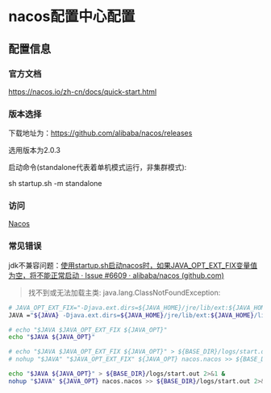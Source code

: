# nacos配置中心配置
## 配置信息
### 官方文档
https://nacos.io/zh-cn/docs/quick-start.html
### 版本选择
下载地址为：https://github.com/alibaba/nacos/releases

选用版本为2.0.3

启动命令(standalone代表着单机模式运行，非集群模式):

sh startup.sh -m standalone

### 访问

[Nacos](http://127.0.0.1:8848/nacos/#/login)


### 常见错误

jdk不兼容问题：[使用startup.sh启动nacos时，如果JAVA_OPT_EXT_FIX变量值为空，将不能正常启动 · Issue #6609 · alibaba/nacos (github.com)](https://github.com/alibaba/nacos/issues/6609)
> 找不到或无法加载主类: java.lang.ClassNotFoundException:



```sh
# JAVA_OPT_EXT_FIX="-Djava.ext.dirs=${JAVA_HOME}/jre/lib/ext:${JAVA_HOME}/lib/ext"
JAVA ="${JAVA} -Djava.ext.dirs=${JAVA_HOME}/jre/lib/ext:${JAVA_HOME}/lib/ext"

# echo "$JAVA $JAVA_OPT_EXT_FIX ${JAVA_OPT}"
echo "$JAVA ${JAVA_OPT}"

# echo "$JAVA $JAVA_OPT_EXT_FIX ${JAVA_OPT}" > ${BASE_DIR}/logs/start.out 2>&1 &
# nohup "$JAVA" "$JAVA_OPT_EXT_FIX" ${JAVA_OPT} nacos.nacos >> ${BASE_DIR}/logs/start.out 2>&1 &

echo "$JAVA ${JAVA_OPT}" > ${BASE_DIR}/logs/start.out 2>&1 &
nohup "$JAVA" ${JAVA_OPT} nacos.nacos >> ${BASE_DIR}/logs/start.out 2>&1 &
```

